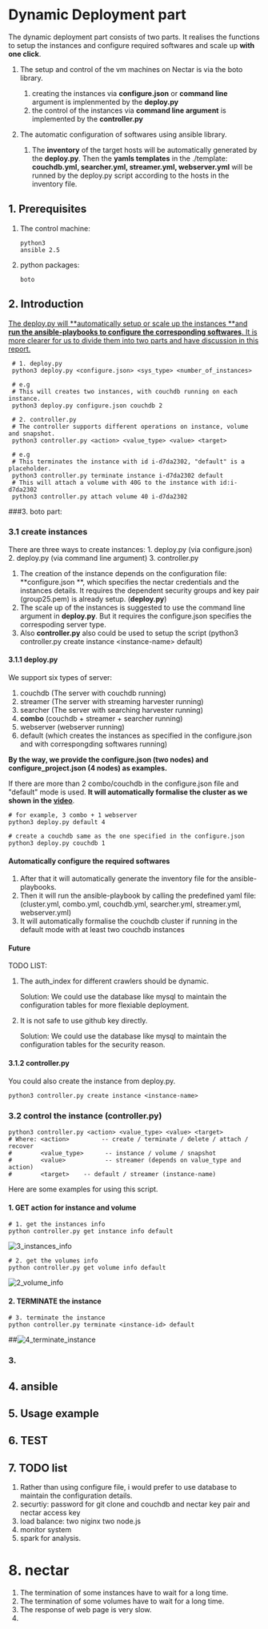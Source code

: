 # Dynamic Deployment part

The dynamic deployment part consists of two parts. It realises the functions to setup the instances and configure required softwares and scale up **with one click**.

1. The setup and control of the vm machines on Nectar is via the boto library.
   1. creating the instances via **configure.json** or **command line** argument is implenmented by the **deploy.py**
   2. the control of the instances via **command line argument** is implemented by the **controller.py**


2. The automatic configuration of softwares using ansible library.
   1. The **inventory** of the target hosts will be automatically generated by the **deploy.py**. Then the **yamls templates** in the ./template: **couchdb.yml, searcher.yml, streamer.yml, webserver.yml** will be runned by the deploy.py script according to the hosts in the inventory file.

## 1. Prerequisites

1. The control machine:

   ```shell
   python3
   ansible 2.5
   ```

2. python packages:

   ```
   boto
   ```

## 2. Introduction

<u>The deploy.py will **automatically setup or scale up the instances **and **run the ansible-playbooks to configure the corresponding softwares**. It is more clearer for us to divide them into two parts and have discussion in this report.</u>

```shell
 # 1. deploy.py
 python3 deploy.py <configure.json> <sys_type> <number_of_instances>
 
 # e.g
 # This will creates two instances, with couchdb running on each instance.
 python3 deploy.py configure.json couchdb 2
 
 # 2. controller.py
 # The controller supports different operations on instance, volume   and snapshot.
 python3 controller.py <action> <value_type> <value> <target>
 
 # e.g
 # This terminates the instance with id i-d7da2302, "default" is a placeholder.
 python3 controller.py terminate instance i-d7da2302 default
 # This will attach a volume with 40G to the instance with id:i-d7da2302
 python3 controller.py attach volume 40 i-d7da2302
```

###3. boto part:

### 3.1 create instances

There are three ways to create instances: 1. deploy.py (via configure.json)  2. deploy.py (via command line argument)  3. controller.py

1. The creation of the instance depends on the configuration file: **configure.json **, which specifies the nectar credentials and the instances details. It requires the dependent security groups and key pair (group25.pem) is already setup. (**deploy.py**)
2. The scale up of the instances is suggested to use the command line argument in **deploy.py**. But it requires the configure.json specifies the correspoding server type.
3. Also **controller.py** also could be used to setup the script (python3 controller.py create instance  \<instance-name\> default)


#### 3.1.1 deploy.py

We support six types of server:

1. couchdb (The server with couchdb running)
2. streamer (The server with streaming harvester running)
3. searcher (The server with searching harvester running)
4. **combo** (couchdb + streamer + searcher running)
5. webserver (webserver running)
6. default (which creates the instances as specified in the configure.json and with correspongding softwares running)

**By the way, we provide the configure.json (two nodes) and configure_project.json (4 nodes) as examples.**

If there are more than 2 combo/couchdb in the configure.json file and "default" mode is used. **It will automatically formalise the cluster as we shown in the <u>video</u>**.

```shell
# for example, 3 combo + 1 webserver
python3 deploy.py default 4

# create a couchdb same as the one specified in the configure.json
python3 deploy.py couchdb 1
```

#### Automatically configure the required softwares

1. After that it will automatically generate the inventory file for the ansible-playbooks.
2. Then it will run the ansible-playbook by calling the predefined yaml file: (cluster.yml, combo.yml, couchdb.yml, searcher.yml, streamer.yml, webserver.yml)
3. It will automatically formalise the couchdb cluster if running in the default mode with at least two couchdb instances

#### Future

TODO LIST:

1. The auth_index for different crawlers should be dynamic. 

   Solution: We could use the database like mysql to maintain the configuration tables for more flexiable deployment.

2. It is not safe to use github key directly.

   Solution: We could use the database like mysql to maintain the configuration tables for the security reason.

#### 3.1.2 controller.py

You could also create the instance from deploy.py.

```
python3 controller.py create instance <instance-name>
```

### 3.2 control the instance (controller.py)

```shell
python3 controller.py <action> <value_type> <value> <target>
# Where: <action>         -- create / terminate / delete / attach / recover
#        <value_type>      -- instance / volume / snapshot
#        <value>           -- streamer (depends on value_type and action)
#        <target>    -- default / streamer (instance-name)
```

Here are some examples for using this script.

#### 1. GET action for instance and volume

```shell
# 1. get the instances info
python controller.py get instance info default
```

![3_instances_info](/Users/youshaoxiao/PycharmProjects/cluster_and_cloud_2018/1_vm_scripts/2_vm_setup/0_default2/readme_images/3_instances_info.jpg)

```shell
# 2. get the volumes info
python controller.py get volume info default
```

![2_volume_info](/Users/youshaoxiao/PycharmProjects/cluster_and_cloud_2018/1_vm_scripts/2_vm_setup/0_default2/readme_images/2_volume_info.jpg)



#### 2. TERMINATE the instance

```shell
# 3. terminate the instance
python controller.py terminate <instance-id> default
```

##![4_terminate_instance](/Users/youshaoxiao/PycharmProjects/cluster_and_cloud_2018/1_vm_scripts/2_vm_setup/0_default2/readme_images/4_terminate_instance.jpg) 

### 3. 



## 4. ansible



## 5. Usage example



## 6. TEST





## 7. TODO list

1. Rather than using configure file, i would prefer to use database to maintain the configuration details.
2. securtiy: password for git clone and couchdb and nectar key pair and nectar access key
3. load balance: two niginx two node.js
4. monitor system
5. spark for analysis.



# 8. nectar

1. The termination of some instances have to wait for a long time.
2. The termination of some volumes have to wait for a long time.
3. The response of web page is very slow.
4. ​
